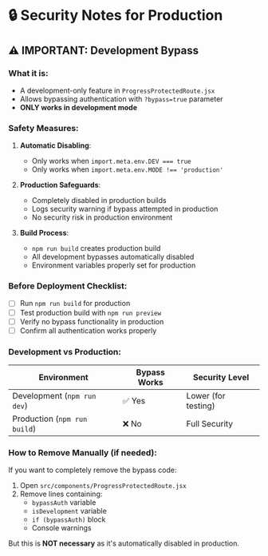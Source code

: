 # 🔒 Security Notes for Production

## ⚠️ IMPORTANT: Development Bypass

### What it is:
- A development-only feature in `ProgressProtectedRoute.jsx`
- Allows bypassing authentication with `?bypass=true` parameter
- **ONLY works in development mode**

### Safety Measures:
1. **Automatic Disabling**: 
   - Only works when `import.meta.env.DEV === true`
   - Only works when `import.meta.env.MODE !== 'production'`
   
2. **Production Safeguards**:
   - Completely disabled in production builds
   - Logs security warning if bypass attempted in production
   - No security risk in production environment

3. **Build Process**:
   - `npm run build` creates production build
   - All development bypasses automatically disabled
   - Environment variables properly set for production

### Before Deployment Checklist:
- [ ] Run `npm run build` for production
- [ ] Test production build with `npm run preview`
- [ ] Verify no bypass functionality in production
- [ ] Confirm all authentication works properly

### Development vs Production:

| Environment | Bypass Works | Security Level |
|-------------|--------------|----------------|
| Development (`npm run dev`) | ✅ Yes | Lower (for testing) |
| Production (`npm run build`) | ❌ No | Full Security |

### How to Remove Manually (if needed):
If you want to completely remove the bypass code:

1. Open `src/components/ProgressProtectedRoute.jsx`
2. Remove lines containing:
   - `bypassAuth` variable
   - `isDevelopment` variable  
   - `if (bypassAuth)` block
   - Console warnings

But this is **NOT necessary** as it's automatically disabled in production.